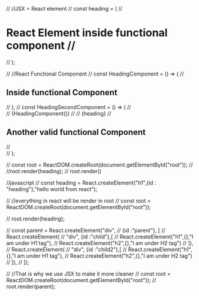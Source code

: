 // //JSX = React element
// const heading = (
// <h1 id="heading">React Element inside functional component
// </h1>
// );

// //React Functional Component
// const HeadingComponent = () => (
//    <h2 className="firstHeading">Inside functional Component</h2>
// );
// const HeadingSecondComponent = () => (
//   <div>
//     {HeadingComponent()}
//     <HeadingComponent />
//     {heading}
//     <h2 className="secondHeading">Another valid functional Component</h2>
//   </div>
// );

// const root = ReactDOM.createRoot(document.getElementById("root"));
// //root.render(heading);
// root.render(<HeadingSecondComponent />)

//javascript
// const heading = React.createElement("h1",{id : "heading"},"hello world from react");

//  //everything in react will be render in root
// const root = ReactDOM.createRoot(document.getElementById("root"));

// root.render(heading);

// const parent = React.createElement("div",
//                                     {id :"parent"}, [
//                                     React.createElement(
//                                         "div", {id :"child"},[
//                                         React.createElement("h1",{},"I am under H1 tag"),
//                                         React.createElement("h2",{},"I am under H2 tag")
//                                     ]),
//                                     React.createElement(
//                                         "div", {id :"child2"},[
//                                         React.createElement("h1",{},"I am under H1 tag"),
//                                         React.createElement("h2",{},"I am under H2 tag")
//                                     ]),
//                                 ]);

//                                     //That is why we use JSX to make it more cleaner
// const root = ReactDOM.createRoot(document.getElementById("root"));
// root.render(parent);
